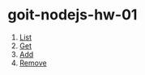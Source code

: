 # goit-nodejs-hw-01

1. <a href='https://monosnap.com/file/npx8PcKZWiR9oCiLfQiJHekI0xbZUs'>List</a>
2. <a href='https://monosnap.com/file/gnPU0ogypHqIB63DV11hqE2JYOUKWz'>Get</a>
3. <a href='https://monosnap.com/file/oUtH6FZQaGPncuALLYMRbu1OIfZKAf'>Add</a>
4. <a href='https://monosnap.com/file/crZCAcMHweRrOm5EkzgMi1p2RNIEfG'>Remove</a>
